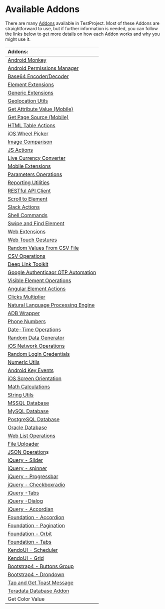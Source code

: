 # Available Addons

There are many [Addons](https://addons.testproject.io/) available in TestProject. Most of these Addons are straightforward to use, but if further information is needed, you can follow the links below to get more details on how each Addon works and why you might use it.

| Addons: |
| :--- |
| [Android Monkey](android-monkey-addon.md) |
| [Android Permissions Manager](android-permissions-manager-addon.md) |
| [Base64 Encoder/Decoder](https://docs.testproject.io/testproject-addons/available-addons/base64-encoder-decoder-addon) |
| [Element Extensions](element-extensions-addon.md) |
| [Generic Extensions](generic-extensions-addon.md) |
| [Geolocation Utils](geolocation-utils-addon.md) |
| [Get Attribute Value \(Mobile\)](https://docs.testproject.io/testproject-addons/available-addons/get-attribute-value-mobile) |
| [Get Page Source \(Mobile\)](https://docs.testproject.io/testproject-addons/available-addons/get-page-source-mobile) |
| [HTML Table Actions](https://docs.testproject.io/testproject-addons/available-addons/html-table-actions) |
| [iOS Wheel Picker](https://docs.testproject.io/testproject-addons/available-addons/ios-wheel-picker) |
| [Image Comparison](image-comparison-addon/) |
| [JS Actions](js-actions-addon.md) |
| [Live Currency Converter](live-currency-converter-addon.md) |
| [Mobile Extensions](mobile-extensions-addon.md) |
| [Parameters Operations](parameters-operations-addon.md) |
| [Reporting Utilities](reporting-utilities-addon.md) |
| [RESTful API Client](restful-api-client-addon.md) |
| [Scroll to Element](scroll-to-element-addon.md) |
| [Slack Actions](slack-actions-addon.md) |
| [Shell Commands](https://docs.testproject.io/testproject-addons/available-addons/shell-commands) |
| [Swipe and Find Element](swipe-and-find-element-addon.md) |
| [Web Extensions](web-extensions-addon.md) |
| [Web Touch Gestures](web-touch-gestures-addon.md) |
| [Random Values From CSV File](random-values-from-csv-file-addon.md) |
| [CSV Operations](csv-operations-addon.md) |
| [Deep Link Toolkit](deep-link-toolkit-addon.md) |
| [Google Authenticaor OTP Automation](google-authenticator-otp-automation-addon.md) |
| [Visible Element Operations](visible-elements-operations-addon.md) |
| [Angular Element Actions](angular-element-actions-addon.md) |
| [Clicks Multiplier](clicks-multiplier-addon.md) |
| [Natural Language Processing Engine](natural-language-processing-engine-addon.md) |
| [ADB Wrapper](adb-wrapper-addon.md) |
| [Phone Numbers](phone-numbers-addon.md) |
| [Date-Time Operations](date-time-operations-addon.md) |
| [Random Data Generator](random-data-generator-addon.md) |
| [iOS Network Operations](ios-network-operations-addon.md) |
| [Random Login Credentials](random-login-credentials-addon.md) |
| [Numeric Utils](numeric-utils-addon.md) |
| [Android Key Events](android-key-events-addon.md) |
| [iOS Screen Orientation](ios-screen-orientation-addon.md) |
| [Math Calculations](math-calculations-addon.md) |
| [String Utils](string-utils-addon.md) |
| [MSSQL Database](mssql-database-addon.md) |
| [MySQL Database](mysql-database-addon.md) |
| [PostgreSQL Database](postresql-database-addon.md) |
| [Oracle Database](oracle-database-addon.md) |
| [Web List Operations](web-list-operations-addon.md) |
| [File Uploader](file-uploader-addon.md) |
| [JSON Operation](json-operations-addon.md)s |
| [jQuery - Slider](jquery-slider-addon.md) |
| [jQuery - spinner](jquery-spinner-addon.md) |
| [jQuery - Progressbar](jquery-progressbar-addon.md) |
| [jQuery - Checkboxradio](jquery-checkboxradio-addon.md) |
| [jQuery -Tabs](jquery-tabs-addon.md) |
| [jQuery -Dialog](jquery-dialog-addon.md) |
| [jQuery - Accordian](jqueryui-accordion-addon.md) |
| [Foundation - Accordion](foundation-accordion-addon.md) |
| [Foundation - Pagination](foundation-pagination-addon.md) |
| [Foundation - Orbit](foundation-orbit-addon.md) |
| [Foundation - Tabs](foundation-tabs-addon.md) |
| [KendoUI - Scheduler](kendoui-scheduler.md) |
| [KendoUI - Grid](kendoui-grid-addon.md) |
| [Bootstrap4 - Buttons Group](bootstrap4-buttons-group-addon.md) |
| [Bootstrap4 - Dropdown](bootstrap4-dropdown-addon.md) |
| [Tap and Get Toast Message](https://docs.testproject.io/testproject-addons/available-addons/tap-and-get-toast-message) |
| [Teradata Database Addon](https://docs.testproject.io/testproject-addons/available-addons/teradata-database-addon) |
| Get Color Value |

